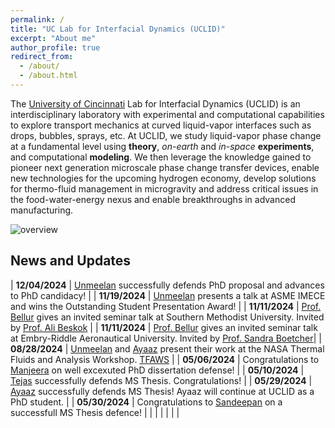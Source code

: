 ```yaml
---
permalink: /
title: "UC Lab for Interfacial Dynamics (UCLID)"
excerpt: "About me"
author_profile: true
redirect_from: 
  - /about/
  - /about.html
---
```


The [University of Cincinnati](https://www.uc.edu/) Lab for Interfacial Dynamics (UCLID) is an interdisciplinary laboratory with experimental and computational capabilities to explore transport mechanics at curved liquid-vapor interfaces such as drops, bubbles, sprays, etc. At UCLID, we study liquid-vapor phase change at a fundamental level using **theory**, _on-earth_ and _in-space_ **experiments**, and computational **modeling**. We then leverage the knowledge gained to pioneer next generation microscale phase change transfer devices, enable new technologies for the upcoming hydrogen economy, develop solutions for thermo-fluid management in microgravity and address critical issues in the food-water-energy nexus and enable breakthroughs in advanced manufacturing.


![overview](/images/research_overview.png "lab overview")


News and Updates
----------------
| **12/04/2024** | [Unmeelan](https://kishanbellur.github.io/people/unmeelanchakrabarti) successfully defends PhD proposal and advances to PhD candidacy! |
| **11/19/2024** | [Unmeelan](https://kishanbellur.github.io/people/unmeelanchakrabarti) presents a talk at ASME IMECE and wins the Outstanding Student Presentation Award! |
| **11/11/2024** | [Prof. Bellur](https://kishanbellur.github.io/people/kishanbellur) gives an invited seminar talk at Southern Methodist University. Invited by [Prof. Ali Beskok](https://www.smu.edu/lyle/departments/me/people/faculty/beskok-ali) |
| **11/11/2024** | [Prof. Bellur](https://kishanbellur.github.io/people/kishanbellur) gives an invited seminar talk at Embry-Riddle Aeronautical University. Invited by [Prof. Sandra Boetcher](https://faculty.erau.edu/Sandra.Boetcher)|
| **08/28/2024** | [Unmeelan](https://kishanbellur.github.io/people/unmeelanchakrabarti)  and [Ayaaz](https://kishanbellur.github.io/people/ayaazyasin) present their work at the NASA Thermal Fluids and Analysis Workshop. [TFAWS](https://tfaws.nasa.gov) |
|  **05/06/2024** | Congratulations to [Manjeera](https://kishanbellur.github.io/people/manjeeravinnakotta) on well excexuted PhD dissertation defense! |
|  **05/10/2024** | [Tejas](https://kishanbellur.github.io/people/tejasmahajani) successfully defends MS Thesis. Congratulations! |
|  **05/29/2024** | [Ayaaz](https://kishanbellur.github.io/people/ayaazyasin) successfully defends MS Thesis! Ayaaz will continue at UCLID as a PhD student. |
|  **05/30/2024** | Congratulations to [Sandeepan](https://kishanbellur.github.io/people/sandeepandasgupta) on a successfull MS Thesis defence! |
|  |  |
|  |  |


<!---Hi! I'm an engineer by profession, researcher by curiosity and educator by passion. I'm currently an assistant professor in [Mechanical and Materials Engineering](https://ceas.uc.edu/academics/departments/mechanical-materials-engineering.html) at [University of Cincinnati](https://www.uc.edu/). --->


<!---Background
------ 
Liquid-vapor phase change is ubiquitous in both natural and engineered devices. It’s happening around us – all the time. The cup of coffee, the tree outdoor, the AC unit indoor, they are all undergoing “evaporation” in some form. Curved surfaces (such as droplets and bubbles) exhibit unique properties due to surface tension that alters evaporation. In turn, the evaporation further deforms and moves the interface. At UCLID, we focus on liquid-vapor phase change and associated interfacial dynamics. We study multi-phase transport phenomena using a combination of visualization tools, theory, and modeling. We work on a variety of topics including but not limited to boiling, condensation, dehumidification, evaporative deposition, colloidal self-assembly, porous media transport, electronics cooling, cryogenics, variable-gravity fluid management, and nano-/micro-scale heat transfer. If you are interested in learning more, explore the different tabs on this website or send Prof. Bellur an <a href="mailto:bellurkn@ucmail.uc.edu">email</a>.
--->

<!--- Bio
------
I recieved a BS in Mechanical Engineering from [Milwaukee School of Engineering](https://www.msoe.edu/) in 2013. I then briefly worked as a hydraulics engineer at The Raymond Corp. in Greene, NY. It only took me a few months to realize grad school is where I belonged. I graduated with an MS in 2016 and a PhD in August 2018, both from [Michigan Technological University](https://www.mtu.edu/).

[]: Interests
------
My research is mainly focused on liquid-vapor phase change (evaporation/condensation) and associated interfacial phenomena. My specific interests include micro-scale thermophysics, capillary phenomena, heat and mass transfer, cryogenics, optical characterization, computational fluid dynamics, data driven modeling, scientific and high performance computing. In short, if theres a liquid-vapor mixture that's either small, cold or in space - I'm interested in it!

Although most of my work is computational in nature, my unique interests have led me to use / develop novel characterization tools (neutron imaging, interferometry, SANS, SPR microscopy and ellipsometry) to validate models and explore different aspects of my research intersts. I'm currently working on multiple projects on fundamental liquid-vapor phase change both on earth and on the International Space Station. Want to learn more? Explore the different tabs on this website or send me an <a href="mailto:bellurkn@ucmail.uc.edu">email</a>.

I would love to collaborate with anyone interested in any of the above topics. I'm also passionate about teaching emphasizing on "hands-on" active learning, data analysis and communication and integrated thermo-fluid-sciences. 

In my spare time, I like to sample new cuisines, test new recipes and explore the outdoors by any self propelled means possible - walk, bike, ski or run.
--->
